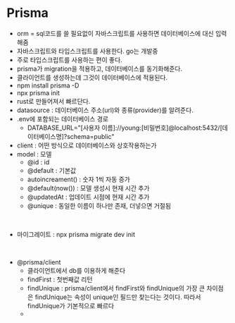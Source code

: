 # Prisma

- orm = sql코드를 쓸 필요없이 자바스크립트를 사용하면 데이터베이스에 대신 입력해줌
- 자바스크립트와 타입스크립트를 사용한다. go는 개발중
- 주로 타입스크립트를 사용하는 편이 좋다.
- prisma가 migration을 적용하고, 데이터베이스를 동기화해준다.
- 클라이언트를 생성하는데 그것이 데이터베이스에 적용된다.
- npm install prisma -D
- npx prisma init
- rust로 만들어져서 빠르단다.
- datasource : 데이터베이스 주소(url)와 종류(provider)를 알려준다.
- .env에 포함되는 데이터베이스 경로
  - DATABASE_URL="[사용자 이름]://young:[비밀번호]@localhost:5432/[데이터베이스명]?schema=public"
- client : 어떤 방식으로 데이터베이스와 상호작용하는가
- model : 모델
  - @id : id
  - @default : 기본값
  - autoincreament() : 숫자 1씩 자동 증가 
  - @default(now()) : 모델 생성시 현재 시간 추가 
  - @updatedAt : 업데이트 시점에 현재 시간 추가
  - @unique : 동일한 이름이 하나만 존재, 더넣으면 거절됨
  
<br />

- 마이그레이트 : npx prisma migrate dev init 

<br />

- @prisma/client
  - 클라이언트에서 db를 이용하게 해준다
  - findFirst : 첫번째값 리턴
  - findUnique : prisma/client에서 findFirst와 findUnique의 가장 큰 차이점은 findUnique는 속성이 unique인 필드만 찾는다는 것이다. 따라서 findUnique가 기본적으로 빠르다
  - 